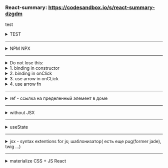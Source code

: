### React-summary: https://codesandbox.io/s/react-summary-dzgdm
test
<details>
  <summary>TEST</summary>
  <p>

    TEST

  </p>
</details>

<hr/>

<details>
  <summary>NPM NPX</summary>
  <p>
    
  npx create-react-app project_name (new dir) <br />
  npx create-react-app .project_name <br />
  npm start <br />
  npm run build <br />
    
  https://codesandbox.io/s/react-quick-start-p7m0g <br />
  </p>
</details>

<hr /> 

<details>
  <summary>Do not lose this:</summary>
  <p>
    
    import React from "react";

    export class HomeClass extends React.Component {
      state = { counter: 0 };
      // or
      // constructor(props) {
      //   super(props);
      //   this.state = {
      //     counter: 0
      //   };
      //   this.counterHandler = this.counterHandler.bind(this) // *1
      // }

      counterHandler(vector) {
        this.setState({
          counter: this.state.counter + 1
        });

        // to add 3 to counter at once
        this.setState(
          (prevState) => {
            return { counter: prevState.counter + 1 };
          },
          () => {
            console.log("cb counter 1");
          }
        );
    
        // short -v (without return)
        this.setState(
          (prevState) => ({ counter: prevState.counter + 1 }),
          () => {
            console.log("cb counter 2");
          }
        );
        this.setState(
          (prevState) => ({ counter: prevState.counter + 1 }),
          () => {
            console.log("cb counter 3");
          }
        );
      }
      render() {
        return (
          <div className="Home">
            <h1
              data-name="dataHome"
              onClick={(e) => console.log(e.target.dataset.name)}
            >
              HomeClass
            </h1>
            <p>{this.state.counter}</p>
            
            <button onClick={this.counterHandler.bind(this)}>Add</button>
            {/*  or  */}
            <button onClick={() => this.counterHandler}>Add</button>
          </div>
        );
      }
    }

    
  </p>
</details>

<details>
  <summary>1. binding in constructor </summary>
  <p>
    
    constructor(props) {
      super(props);
      this.state = {
        counter: 0
      };
      this.counterHandler = this.counterHandler.bind(this) // *1
    }
    
  </p>
</details>

<details>
  <summary>2. binding in onClick </summary>
  <p>
    
    <button onClick={this.counterHandler.bind(this)}>Add</button>
    
  </p>
</details>

<details>
  <summary>3. use arrow in onCLick</summary>
  <p>
    
    <button onClick={() => this.counterHandler()}>Add</button>
    
  </p>
</details>

<details>
  <summary>4. use arrow fn</summary>
  <p>
    
    const = counterHandler = () => {
      this.setState({
        counter: this.state.counter + 1
      });
    }
  </p>
</details>

<hr/>

<details>
  <summary>ref - ссылка на пределенный элемент в доме</summary>
  <p>
    
    export class FormClassPage extends React.Component {
      constructor(props) {
        super(props)
        this.state = {
          firstName: "",
          ...
        };
        this.emailRef = React.createRef()  // for focus()

        this.cardRef = React.createRef() // uncontrollable input
        this.telRef = React.createRef()// uncontrollable input
      }
      handleInputs = (event) => {
        this.setState({
          [event.target.name]: event.target.value
        }, () => {
          if (this.state.firstName.length === 16) { // for bank card
            this.emailRef.current.focus()
          }
        });
      };

      render() {
        return (
           <div>
              <input
                name={"firstName"}
                placeholder={"first name"}
                type="text"
                value={this.state.firstName}
                onChange={this.handleInputs}
              />
              <br />
              <input
                name={"email"}
                placeholder={"email"}
                type="email"
                value={this.state.email}
                onChange={this.handleInputs}
                ref={this.emailRef}
              />
            </div>
            <hr />
            <form onSubmit={this.formCardSubmit}>
              <input
                name={"card"}
                placeholder={"card"}
                type="text"
                ref={this.cardRef}
              />
              <input
                name={"tel"}
                placeholder={"tel"}
                type="tel"
                ref={this.telRef}
              />
              <button>Send</button>
            </form >
          </div>
        );
      }
      // --------------
      formCardSubmit = (e) => {
        console.log(this.cardRef.current)
        e.preventDefault()
        if (this.cardRef.current.value.length < 16) {
          alert('this.cardRef.current.value.length < 16')
          return
        }
        if (this.telRef.current.value.length < 11) {
          alert('this.telRef.current.value.length < 11')
          return
        }
        this.cardRef.current.value = ''
        this.telRef.current.value = ''
        alert('data sent')
      }
    }
       
  </p>
</details>

<hr/>

<details>
  <summary>without JSX</summary>
  <p>

    ReactDOM.render(
      React.createElement('div', {className:'App', sex:'sex'}, [
        React.createElement('h1', null, 'App'),
        React.createElement('p', null, '2010')
      ]),
      document.getElementById('root')
    );
    
  </p>
</details>

<hr/>

<details>
  <summary>useState</summary>
  <p>
    
    export const App = props => {
      const [count, setCount] = useState(0)      
      const add = () => {
    
      }
      return (
        <div >
        
        </div>
      )
    }
      
    
  </p>
</details>

<hr/>

<details>
  <summary>jsx - syntax extentions for js; шаблонизатор( есть еще pug(former jade), twig ...)</summary>
  <p>
    
  inside {}: <br />
  not permitted instructions: if ,switch, for,while <br />
  permitted expression: fn(), exp ? [ifTrue] : [ifFalse] 
    
  </p>
</details>

<hr/>

<details>
  <summary>materialize CSS + JS React</summary>
  <p>
    
    https://stackoverflow.com/a/52548650
    npm install materialize-css@next
    
    <link href="https://fonts.googleapis.com/icon?family=Material+Icons" rel="stylesheet">

    index.js:
      import "materialize-css/dist/css/materialize.min.css";
      import "materialize-css/dist/js/materialize.min.js";
    Layout.jsx
     import M from "materialize-css/dist/js/materialize.min.js";
    
      export const Layout = (props) => {
         useEffect(() => {
           let elems = document.querySelectorAll('.dropdown-trigger');
           M.Dropdown.init(elems, { inDuration: 300, outDuration: 225 });
         }, [])  
        return (
          <div className="Layout">
            <ul id="dropdown1" className="dropdown-content" ref={dropdownRef}>
              <li>
                <NavLink to="/usestate">
                  usestate
                </NavLink>
              </li>
            </ul>
            <nav>
              <div className="nav-wrapper">
                <a href="#!" className="brand-logo">Logo</a>
                <ul className="right hide-on-med-and-down">
                  <li>
                    <NavLink to="/">Home</NavLink>
                  </li>
                  <li>
                    <NavLink to="/about">About</NavLink>
                  </li>
                  </li>
                  <li><a className="dropdown-trigger" href="#!" data-target="dropdown1">Hooks<i className="material-icons right">arrow_drop_down</i></a></li>
                </ul>
              </div>
            </nav>
          </div>
        )
      }
  </p>
</details>

